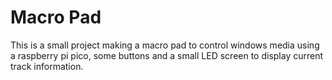 # Macro Pad

This is a small project making a macro pad to control windows media using a raspberry pi pico, some buttons and a small LED screen to display current track information.
